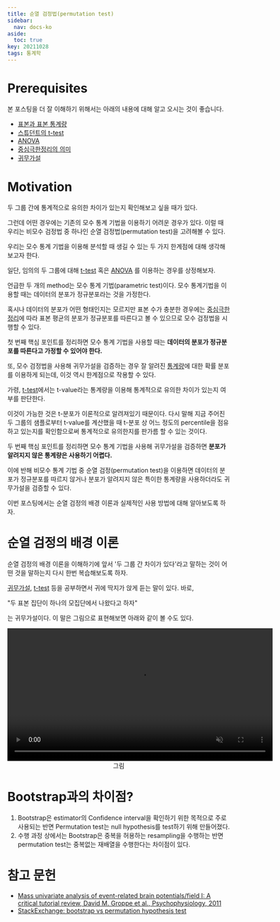 ```yaml
---
title: 순열 검정법(permutation test)
sidebar:
  nav: docs-ko
aside:
  toc: true
key: 20211028
tags: 통계학
---
```


# Prerequisites

본 포스팅을 더 잘 이해하기 위해서는 아래의 내용에 대해 알고 오시는 것이 좋습니다.

* [표본과 표본 통계량](https://angeloyeo.github.io/2020/02/12/standard_error.html#%ED%91%9C%EB%B3%B8%EC%A7%91%EB%8B%A8%EA%B3%BC-%ED%91%9C%EB%B3%B8-%ED%86%B5%EA%B3%84%EB%9F%89)
* [스튜던트의 t-test](https://angeloyeo.github.io/2020/02/13/Students_t_test.html)
* [ANOVA](https://angeloyeo.github.io/2020/02/29/ANOVA.html)
* [중심극한정리의 의미](https://angeloyeo.github.io/2020/09/15/CLT_meaning.html)
* [귀무가설](https://angeloyeo.github.io/2020/03/25/hypothesis.html)

# Motivation

두 그룹 간에 통계적으로 유의한 차이가 있는지 확인해보고 싶을 때가 있다.

그런데 어떤 경우에는 기존의 모수 통계 기법을 이용하기 어려운 경우가 있다. 이럴 때 우리는 비모수 검정법 중 하나인 순열 검정법(permutation test)을 고려해볼 수 있다.

우리는 모수 통계 기법을 이용해 분석할 때 생길 수 있는 두 가지 한계점에 대해 생각해보고자 한다.

일단, 임의의 두 그룹에 대해 [t-test](https://angeloyeo.github.io/2020/02/13/Students_t_test.html) 혹은 [ANOVA](https://angeloyeo.github.io/2020/02/29/ANOVA.html) 를 이용하는 경우를 상정해보자.

언급한 두 개의 method는 모수 통계 기법(parametric test)이다. 모수 통계기법을 이용할 때는 데이터의 분포가 정규분포라는 것을 가정한다.

혹시나 데이터의 분포가 어떤 형태인지는 모르지만 표본 수가 충분한 경우에는 [중심극한정리](https://angeloyeo.github.io/2020/09/15/CLT_meaning.html)에 따라 표본 평균의 분포가 정규분포를 따른다고 볼 수 있으므로 모수 검정법을 시행할 수 있다.

첫 번째 핵심 포인트를 정리하면 모수 통계 기법을 사용할 때는 **데이터의 분포가 정규분포를 따른다고 가정할 수 있어야 한다.**

또, 모수 검정법을 사용해 귀무가설을 검증하는 경우 잘 알려진 [통계량](https://angeloyeo.github.io/2020/02/12/standard_error.html#%ED%91%9C%EB%B3%B8%EC%A7%91%EB%8B%A8%EA%B3%BC-%ED%91%9C%EB%B3%B8-%ED%86%B5%EA%B3%84%EB%9F%89)에 대한 확률 분포를 이용하게 되는데, 이것 역시 한계점으로 작용할 수 있다.

가령, [t-test](https://angeloyeo.github.io/2020/02/13/Students_t_test.html)에서는 t-value라는 통계량을 이용해 통계적으로 유의한 차이가 있는지 여부를 판단한다.

이것이 가능한 것은 t-분포가 이론적으로 알려져있기 때문이다. 다시 말해 지금 주어진 두 그룹의 샘플로부터 t-value를 계산했을 때 t-분포 상 어느 정도의 percentile을 점유하고 있는지를 확인함으로써 통계적으로 유의한지를 판가름 할 수 있는 것이다.

두 번째 핵심 포인트를 정리하면 모수 통계 기법을 사용해 귀무가설을 검증하면 **분포가 알려지지 않은 통계량은 사용하기 어렵다.**

이에 반해 비모수 통계 기법 중 순열 검정(permutation test)을 이용하면 데이터의 분포가 정규분포를 따르지 않거나 분포가 알려지지 않은 특이한 통계량을 사용하더라도 귀무가설을 검증할 수 있다.

이번 포스팅에서는 순열 검정의 배경 이론과 실제적인 사용 방법에 대해 알아보도록 하자.

# 순열 검정의 배경 이론

순열 검정의 배경 이론을 이해하기에 앞서 '두 그룹 간 차이가 있다'라고 말하는 것이 어떤 것을 말하는지 다시 한번 복습해보도록 하자.

[귀무가설](https://angeloyeo.github.io/2020/03/25/hypothesis.html), [t-test](https://angeloyeo.github.io/2020/02/13/Students_t_test.html) 등을 공부하면서 귀에 딱지가 앉게 듣는 말이 있다. 바로,

"두 표본 집단이 하나의 모집단에서 나왔다고 하자"

는 귀무가설이다. 이 말은 그림으로 표현해보면 아래와 같이 볼 수도 있다.




<p align = "center">
  <video width = "600" height = "auto" loop autoplay controls muted>
    <source src = "https://raw.githubusercontent.com/angeloyeo/angeloyeo.github.io/master/pics/2021-10-28-permutation_test/perm_vid.mp4">
  </video>
  <br>
  그림 
</p>

# Bootstrap과의 차이점?

1. Bootstrap은 estimator의 Confidence interval을 확인하기 위한 목적으로 주로 사용되는 반면 Permutation test는 null hypothesis를 test하기 위해 만들어졌다. 
2. 수행 과정 상에서는 Bootstrap은 중복을 허용하는 resampling을 수행하는 반면 permutation test는 중복없는 재배열을 수행한다는 차이점이 있다.

# 참고 문헌

* [Mass univariate analysis of event-related brain potentials/field I: A critical tutorial review, David M. Groppe et al., Psychophysiology, 2011](https://www.ncbi.nlm.nih.gov/pmc/articles/PMC4060794/pdf/nihms449395.pdf)
* [StackExchange: bootstrap vs permutation hypothesis test](https://stats.stackexchange.com/questions/20217/bootstrap-vs-permutation-hypothesis-testing)